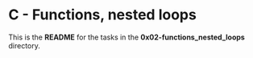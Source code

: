 # C - Functions, nested loops

This is the **README** for the tasks in the **0x02-functions_nested_loops** directory.
